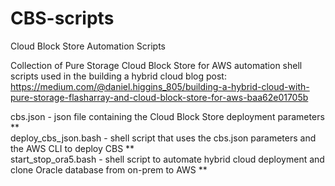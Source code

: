 # CBS-scripts
Cloud Block Store Automation Scripts

Collection of Pure Storage Cloud Block Store for AWS automation shell scripts used in the building a hybrid cloud blog post:
https://medium.com/@daniel.higgins_805/building-a-hybrid-cloud-with-pure-storage-flasharray-and-cloud-block-store-for-aws-baa62e01705b

cbs.json              - json file containing the Cloud Block Store deployment parameters    **    
deploy_cbs_json.bash  - shell script that uses the cbs.json parameters and the AWS CLI to deploy CBS    **    
start_stop_ora5.bash  - shell script to automate hybrid cloud deployment and clone Oracle database from on-prem to AWS    **    

